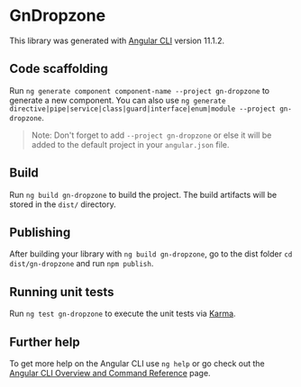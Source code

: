 # GnDropzone

This library was generated with [Angular CLI](https://github.com/angular/angular-cli) version 11.1.2.

## Code scaffolding

Run `ng generate component component-name --project gn-dropzone` to generate a new component. You can also use `ng generate directive|pipe|service|class|guard|interface|enum|module --project gn-dropzone`.
> Note: Don't forget to add `--project gn-dropzone` or else it will be added to the default project in your `angular.json` file. 

## Build

Run `ng build gn-dropzone` to build the project. The build artifacts will be stored in the `dist/` directory.

## Publishing

After building your library with `ng build gn-dropzone`, go to the dist folder `cd dist/gn-dropzone` and run `npm publish`.

## Running unit tests

Run `ng test gn-dropzone` to execute the unit tests via [Karma](https://karma-runner.github.io).

## Further help

To get more help on the Angular CLI use `ng help` or go check out the [Angular CLI Overview and Command Reference](https://angular.io/cli) page.

